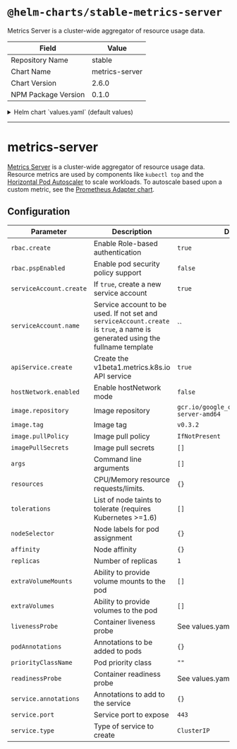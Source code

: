 # `@helm-charts/stable-metrics-server`

Metrics Server is a cluster-wide aggregator of resource usage data.

| Field               | Value          |
| ------------------- | -------------- |
| Repository Name     | stable         |
| Chart Name          | metrics-server |
| Chart Version       | 2.6.0          |
| NPM Package Version | 0.1.0          |

<details>

<summary>Helm chart `values.yaml` (default values)</summary>

```yaml
rbac:
  # Specifies whether RBAC resources should be created
  create: true
  pspEnabled: false

serviceAccount:
  # Specifies whether a ServiceAccount should be created
  create: true
  # The name of the ServiceAccount to use.
  # If not set and create is true, a name is generated using the fullname template
  name:

apiService:
  # Specifies if the v1beta1.metrics.k8s.io API service should be created.
  #
  # You typically want this enabled! If you disable API service creation you have to
  # manage it outside of this chart for e.g horizontal pod autoscaling to
  # work with this release.
  create: true

hostNetwork:
  # Specifies if metrics-server should be started in hostNetwork mode.
  #
  # You would require this enabled if you use alternate overlay networking for pods and
  # API server unable to communicate with metrics-server. As an example, this is required
  # if you use Weave netwok on EKS
  enabled: false

image:
  repository: gcr.io/google_containers/metrics-server-amd64
  tag: v0.3.2
  pullPolicy: IfNotPresent

imagePullSecrets: []
# - registrySecretName

args: []
# enable this if you have self-signed certificates, see: https://github.com/kubernetes-incubator/metrics-server
#  - --kubelet-insecure-tls

resources: {}

nodeSelector: {}

tolerations: []

affinity: {}

replicas: 1

podAnnotations: {}
#  scheduler.alpha.kubernetes.io/critical-pod: ''

# priorityClassName: system-node-critical

extraVolumeMounts: []
#  - name: secrets
#    mountPath: /etc/kubernetes/secrets
#    readOnly: true

extraVolumes: []
#  - name: secrets
#    secret:
#      secretName: kube-apiserver

livenessProbe:
  httpGet:
    path: /healthz
    port: https
    scheme: HTTPS
  initialDelaySeconds: 20

readinessProbe:
  httpGet:
    path: /healthz
    port: https
    scheme: HTTPS
  initialDelaySeconds: 20

securityContext:
  allowPrivilegeEscalation: false
  capabilities:
    drop: ['all']
  readOnlyRootFilesystem: true
  runAsGroup: 10001
  runAsNonRoot: true
  runAsUser: 10001

service:
  annotations: {}
  port: 443
  type: ClusterIP
```

</details>

---

# metrics-server

[Metrics Server](https://github.com/kubernetes-incubator/metrics-server) is a cluster-wide aggregator of resource usage data. Resource metrics are used by components like `kubectl top` and the [Horizontal Pod Autoscaler](https://kubernetes.io/docs/tasks/run-application/horizontal-pod-autoscale) to scale workloads. To autoscale based upon a custom metric, see the [Prometheus Adapter chart](https://github.com/helm/charts/blob/master/stable/prometheus-adapter).

## Configuration

| Parameter               | Description                                                                                                                   | Default                                         |
| ----------------------- | ----------------------------------------------------------------------------------------------------------------------------- | ----------------------------------------------- |
| `rbac.create`           | Enable Role-based authentication                                                                                              | `true`                                          |
| `rbac.pspEnabled`       | Enable pod security policy support                                                                                            | `false`                                         |
| `serviceAccount.create` | If `true`, create a new service account                                                                                       | `true`                                          |
| `serviceAccount.name`   | Service account to be used. If not set and `serviceAccount.create` is `true`, a name is generated using the fullname template | ``                                              |
| `apiService.create`     | Create the v1beta1.metrics.k8s.io API service                                                                                 | `true`                                          |
| `hostNetwork.enabled`   | Enable hostNetwork mode                                                                                                       | `false`                                         |
| `image.repository`      | Image repository                                                                                                              | `gcr.io/google_containers/metrics-server-amd64` |
| `image.tag`             | Image tag                                                                                                                     | `v0.3.2`                                        |
| `image.pullPolicy`      | Image pull policy                                                                                                             | `IfNotPresent`                                  |
| `imagePullSecrets`      | Image pull secrets                                                                                                            | `[]`                                            |
| `args`                  | Command line arguments                                                                                                        | `[]`                                            |
| `resources`             | CPU/Memory resource requests/limits.                                                                                          | `{}`                                            |
| `tolerations`           | List of node taints to tolerate (requires Kubernetes >=1.6)                                                                   | `[]`                                            |
| `nodeSelector`          | Node labels for pod assignment                                                                                                | `{}`                                            |
| `affinity`              | Node affinity                                                                                                                 | `{}`                                            |
| `replicas`              | Number of replicas                                                                                                            | `1`                                             |
| `extraVolumeMounts`     | Ability to provide volume mounts to the pod                                                                                   | `[]`                                            |
| `extraVolumes`          | Ability to provide volumes to the pod                                                                                         | `[]`                                            |
| `livenessProbe`         | Container liveness probe                                                                                                      | See values.yaml                                 |
| `podAnnotations`        | Annotations to be added to pods                                                                                               | `{}`                                            |
| `priorityClassName`     | Pod priority class                                                                                                            | `""`                                            |
| `readinessProbe`        | Container readiness probe                                                                                                     | See values.yaml                                 |
| `service.annotations`   | Annotations to add to the service                                                                                             | `{}`                                            |
| `service.port`          | Service port to expose                                                                                                        | `443`                                           |
| `service.type`          | Type of service to create                                                                                                     | `ClusterIP`                                     |
